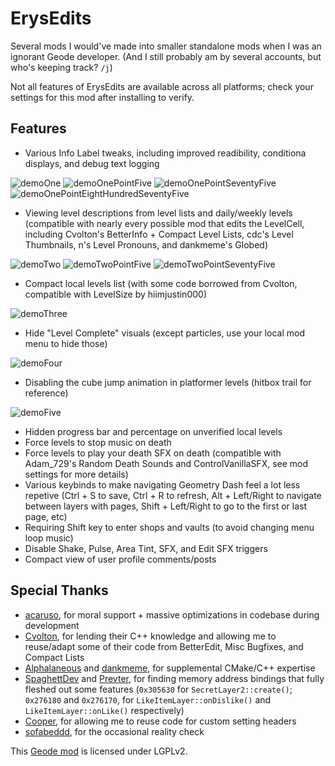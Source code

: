 # ErysEdits
Several mods I would've made into smaller standalone mods when I was an ignorant Geode developer. (And I still probably am by several accounts, but who's keeping track? `/j`)

Not all features of ErysEdits are available across all platforms; check your settings for this mod after installing to verify.

## Features
- Various Info Label tweaks, including improved readibility, conditiona displays, and debug text logging

![demoOne](raydeeux.erysedits/demoOne.png) ![demoOnePointFive](raydeeux.erysedits/demoOnePointFive.png)
![demoOnePointSeventyFive](raydeeux.erysedits/demoOnePointSeventyFive.png)
![demoOnePointEightHundredSeventyFive](raydeeux.erysedits/demoOnePointEightHundredSeventyFive.png)

- Viewing level descriptions from level lists and daily/weekly levels (compatible with nearly every possible mod that edits the LevelCell, including Cvolton's BetterInfo + Compact Level Lists, cdc's Level Thumbnails, n's Level Pronouns, and dankmeme's Globed)

![demoTwo](raydeeux.erysedits/demoTwo.png)
![demoTwoPointFive](raydeeux.erysedits/demoTwoPointFive.png)
![demoTwoPointSeventyFive](raydeeux.erysedits/demoTwoPointSeventyFive.png)

- Compact local levels list (with some code borrowed from Cvolton, compatible with LevelSize by hiimjustin000)

![demoThree](raydeeux.erysedits/demoThree.png)

- Hide "Level Complete" visuals (except particles, use your local mod menu to hide those)

![demoFour](raydeeux.erysedits/demoFour.png)

- Disabling the cube jump animation in platformer levels (hitbox trail for reference)

![demoFive](raydeeux.erysedits/demoFive.png)

- Hidden progress bar and percentage on unverified local levels
- Force levels to stop music on death
- Force levels to play your death SFX on death (compatible with Adam_729's Random Death Sounds and ControlVanillaSFX, see mod settings for more details)
- Various keybinds to make navigating Geometry Dash feel a lot less repetive (Ctrl + S to save, Ctrl + R to refresh, Alt + Left/Right to navigate between layers with pages, Shift + Left/Right to go to the first or last page, etc)
- Requiring Shift key to enter shops and vaults (to avoid changing menu loop music)
- Disable Shake, Pulse, Area Tint, SFX, and Edit SFX triggers
- Compact view of user profile comments/posts

## Special Thanks
- [acaruso](user:25012294), for moral support + massive optimizations in codebase during development
- [Cvolton](user:761691), for lending their C++ knowledge and allowing me to reuse/adapt some of their code from BetterEdit, Misc Bugfixes, and Compact Lists
- [Alphalaneous](user:1139015) and [dankmeme](user:9735891), for supplemental CMake/C++ expertise
- [SpaghettDev](user:7670168) and [Prevter](user:7696536), for finding memory address bindings that fully fleshed out some features (`0x305630` for `SecretLayer2::create()`;  `0x276180` and `0x276170`, for `LikeItemLayer::onDislike()` and `LikeItemLayer::onLike()` respectively)
- [Cooper](user:21207551), for allowing me to reuse code for custom setting headers
- [sofabeddd](user:7976112), for the occasional reality check

This [Geode mod](https://geode-sdk.org) is licensed under LGPLv2.